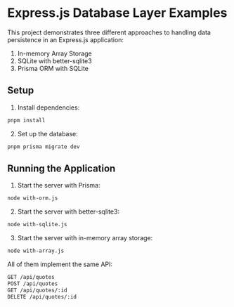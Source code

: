 # Express.js Database Layer Examples

This project demonstrates three different approaches to handling data persistence in an Express.js application:

1. In-memory Array Storage
2. SQLite with better-sqlite3
3. Prisma ORM with SQLite

## Setup

1. Install dependencies:
```bash
pnpm install
```

2. Set up the database:
```bash
pnpm prisma migrate dev
```

## Running the Application

1. Start the server with Prisma:
```bash
node with-orm.js
```

2. Start the server with better-sqlite3:
```bash
node with-sqlite.js
```

3. Start the server with in-memory array storage:
```bash
node with-array.js
```

All of them implement the same API:

```bash
GET /api/quotes
POST /api/quotes
GET /api/quotes/:id
DELETE /api/quotes/:id
```
